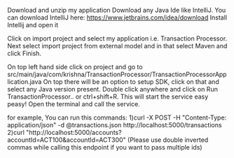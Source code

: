 Download and unzip my application
Download any Java Ide like IntelliJ. You can download IntelliJ here: https://www.jetbrains.com/idea/download
Install Intellij and open it 

Click on import project and select my application i.e. Transaction Processor.
Next select import project from external model and in that select Maven and click Finish. 

On top left hand side click on project and go to src/main/java/com/krishna/TransactionProcessor/TransactionProcessorApplication.java
On top there will be an option to setup SDK, click on that and select any Java version present.
Double click anywhere and click on Run TransactionProcessor.. or ctrl+shift+R. This will start the service easy peasy!
Open the terminal and call the service.

for example, You can run this commands: 
1)curl -X POST -H "Content-Type: application/json" -d @transactions.json http://localhost:5000/transactions
2)curl "http://localhost:5000/accounts?accountId=ACT100&accountId=ACT300" (Please use double inverted commas while calling this endpoint if you want to pass multiple ids)
